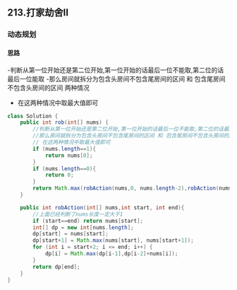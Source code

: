 ## 213.打家劫舍Ⅱ
### 动态规划
#### 思路
-判断从第一位开始还是第二位开始,第一位开始的话最后一位不能取,第二位的话最后一位能取
-那么房间就拆分为包含头房间不包含尾房间的区间 和 包含尾房间不包含头房间的区间 两种情况
- 在这两种情况中取最大值即可

```java
class Solution {
    public int rob(int[] nums) {
        //判断从第一位开始还是第二位开始,第一位开始的话最后一位不能取,第二位的话最后一位能取
        //那么房间就拆分为包含头房间不包含尾房间的区间 和 包含尾房间不包含头房间的区间 两种情况
        // 在这两种情况中取最大值即可
        if (nums.length==1){
            return nums[0];
        }
        if (nums.length==0){
            return 0;
        }
        return Math.max(robAction(nums,0, nums.length-2),robAction(nums,1, nums.length-1));
    }

    public int robAction(int[] nums,int start, int end){
        //上面已经判断了nums长度一定大于1
        if (start==end) return nums[start];
        int[] dp = new int[nums.length];
        dp[start] = nums[start];
        dp[start+1] = Math.max(nums[start], nums[start+1]);
        for (int i = start+2; i <= end; i++) {
            dp[i] = Math.max(dp[i-1],dp[i-2]+nums[i]);
        }
        return dp[end];
    }
}
```